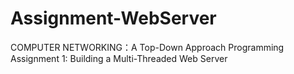 # Assignment-WebServer
COMPUTER NETWORKING：A Top-Down Approach
Programming Assignment 1: Building a Multi-Threaded Web Server
